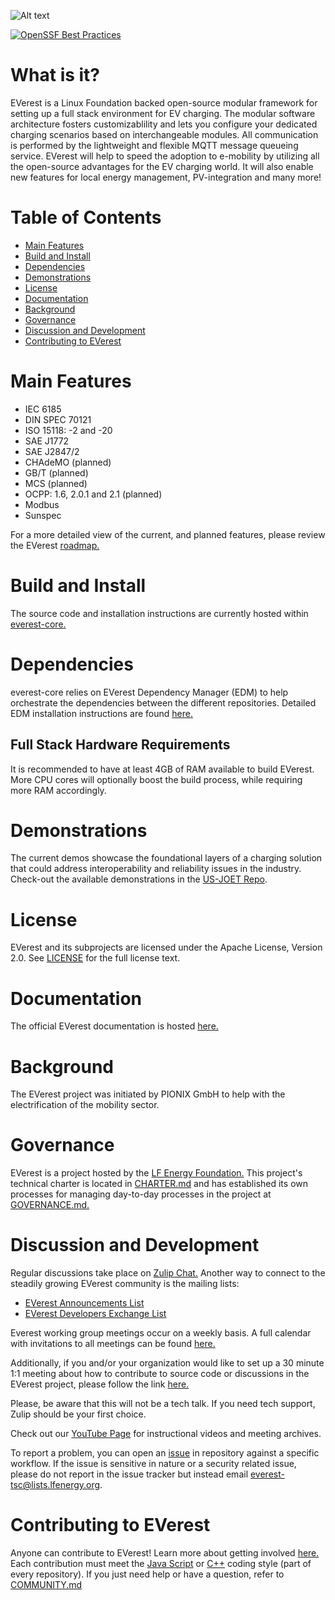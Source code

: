 
![Alt text](https://raw.githubusercontent.com/EVerest/EVerest/main/docs/img/everest_horizontal-color.svg)

[![OpenSSF Best Practices](https://bestpractices.coreinfrastructure.org/projects/6739/badge)](https://bestpractices.coreinfrastructure.org/projects/6739)

# What is it?

EVerest is a Linux Foundation backed open-source modular framework for setting
up a full stack environment for EV charging. The modular software architecture
fosters customizablility and lets you configure your dedicated charging
scenarios based on interchangeable modules. All communication is performed by
the lightweight and flexible MQTT message queueing service. EVerest will help
to speed the adoption to e-mobility by utilizing all the open-source advantages
for the EV charging world. It will also enable new features for local energy
management, PV-integration and many more!

# Table of Contents

- [Main Features](#main-features)
- [Build and Install](#build-and-install)
- [Dependencies](#dependencies)
- [Demonstrations](#demonstrations)
- [License](#license)
- [Documentation](#documentation)
- [Background](#background)
- [Governance](#governance)
- [Discussion and Development](#discussion-and-development)
- [Contributing to EVerest](#contributing-to-everest)

# Main Features

- IEC 6185
- DIN SPEC 70121
- ISO 15118: -2 and -20
- SAE J1772
- SAE J2847/2
- CHAdeMO (planned)
- GB/T (planned)
- MCS (planned)
- OCPP: 1.6, 2.0.1 and 2.1 (planned)
- Modbus
- Sunspec

For a more detailed view of the current, and planned features, please review the
EVerest [roadmap.](https://github.com/EVerest/everest/blob/main/tsc/ROADMAP.md)

# Build and Install

The source code and installation instructions are currently hosted within [everest-core.](https://github.com/EVerest/everest-core#readme)

# Dependencies

everest-core relies on EVerest Dependency Manager (EDM) to help orchestrate the
dependencies between the different repositories. Detailed EDM installation
instructions are found [here.](https://everest.github.io/nightly/dev_tools/edm.html#dependency-manager-for-everest)

## Full Stack Hardware Requirements

It is recommended to have at least 4GB of RAM available to build EVerest. More
CPU cores will optionally boost the build process, while requiring more RAM accordingly.

# Demonstrations

The current demos showcase the foundational layers of a charging solution that
could address interoperability and reliability issues in the industry. Check-out
the available demonstrations in the [US-JOET Repo](https://github.com/US-JOET/everest-demo).

# License

EVerest and its subprojects are licensed under the Apache License, Version 2.0.
See [LICENSE](https://github.com/EVerest/EVerest#:~:text=Version%202.0.%20See-,LICENSE,-for%20the%20full)
for the full license text.

# Documentation

The official EVerest documentation is hosted [here.](https://everest.github.io/nightly/)

# Background

The EVerest project was initiated by PIONIX GmbH to help with the
electrification of the mobility sector.

# Governance

EVerest is a project hosted by the [LF Energy Foundation.](https://lfenergy.org/)
This project's technical charter is located in [CHARTER.md](https://github.com/EVerest/EVerest/blob/main/tsc/CHARTER.md)
and has established its own processes for managing day-to-day processes in the
project at [GOVERNANCE.md.](https://github.com/EVerest/EVerest/blob/main/GOVERNANCE.md)

# Discussion and Development

Regular discussions take place on [Zulip Chat.](https://lfenergy.zulipchat.com/)
Another way to connect to the steadily growing EVerest community is the mailing
lists:

- [EVerest Announcements List](https://lists.lfenergy.org/g/everest-announce)
- [EVerest Developers Exchange List](https://lists.lfenergy.org/g/everest)

Everest working group meetings occur on a weekly basis. A full calendar with
invitations to all meetings can be found [here.](https://zoom-lfx.platform.linuxfoundation.org/meetings/everest?view=month)

Additionally, if you and/or your organization would like to set up a 30 minute
1:1 meeting about how to contribute to source code or discussions in the EVerest
project, please follow the link
[here.](https://calendar.app.google/cWtKd6ysfWMKHJtY9)

Please, be aware that this will not be a tech talk.
If you need tech support, Zulip should be your first choice.

Check out our [YouTube Page](https://www.youtube.com/@lfe_everest) for
instructional videos and meeting archives.

To report a problem, you can open an [issue](https://github.com/EVerest/EVerest/issues)
in repository against a specific workflow. If the issue is sensitive in nature
or a security related issue, please do not report in the issue tracker but
instead email <everest-tsc@lists.lfenergy.org>.

# Contributing to EVerest

Anyone can contribute to EVerest! Learn more about getting involved
[here.](https://github.com/EVerest/EVerest/blob/main/CONTRIBUTING.md)
Each contribution must meet the [Java Script](https://github.com/EVerest/EVerest/blob/main/CONTRIBUTING.md#:~:text=must%20meet%20the-,Java%20Script,-or%20C%2B%2B)
or [C++](https://github.com/EVerest/EVerest/blob/main/.clang-format) coding
style (part of every repository). If you just need
help or have a question, refer to [COMMUNITY.md](https://github.com/EVerest/EVerest/blob/main/CONTRIBUTING.md#:~:text=question%2C%20refer%20to-,COMMUNITY.md,-.)
